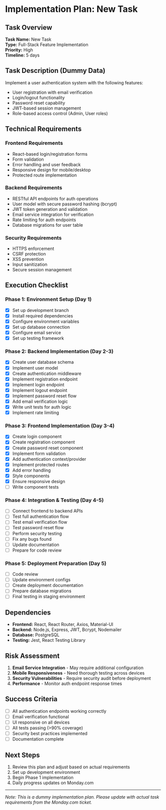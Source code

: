 # Implementation Plan: New Task

## Task Overview
**Task Name:** New Task  
**Type:** Full-Stack Feature Implementation  
**Priority:** High  
**Timeline:** 5 days  

## Task Description (Dummy Data)
Implement a user authentication system with the following features:
- User registration with email verification
- Login/logout functionality
- Password reset capability
- JWT-based session management
- Role-based access control (Admin, User roles)

## Technical Requirements

### Frontend Requirements
- React-based login/registration forms
- Form validation
- Error handling and user feedback
- Responsive design for mobile/desktop
- Protected route implementation

### Backend Requirements
- RESTful API endpoints for auth operations
- User model with secure password hashing (bcrypt)
- JWT token generation and validation
- Email service integration for verification
- Rate limiting for auth endpoints
- Database migrations for user table

### Security Requirements
- HTTPS enforcement
- CSRF protection
- XSS prevention
- Input sanitization
- Secure session management

## Execution Checklist

### Phase 1: Environment Setup (Day 1)
- [x] Set up development branch
- [x] Install required dependencies
- [x] Configure environment variables
- [x] Set up database connection
- [x] Configure email service
- [x] Set up testing framework

### Phase 2: Backend Implementation (Day 2-3)
- [x] Create user database schema
- [x] Implement user model
- [x] Create authentication middleware
- [x] Implement registration endpoint
- [x] Implement login endpoint
- [x] Implement logout endpoint
- [x] Implement password reset flow
- [x] Add email verification logic
- [x] Write unit tests for auth logic
- [x] Implement rate limiting

### Phase 3: Frontend Implementation (Day 3-4)
- [x] Create login component
- [x] Create registration component
- [x] Create password reset component
- [x] Implement form validation
- [x] Add authentication context/provider
- [x] Implement protected routes
- [x] Add error handling
- [x] Style components
- [x] Ensure responsive design
- [ ] Write component tests

### Phase 4: Integration & Testing (Day 4-5)
- [ ] Connect frontend to backend APIs
- [ ] Test full authentication flow
- [ ] Test email verification flow
- [ ] Test password reset flow
- [ ] Perform security testing
- [ ] Fix any bugs found
- [ ] Update documentation
- [ ] Prepare for code review

### Phase 5: Deployment Preparation (Day 5)
- [ ] Code review
- [ ] Update environment configs
- [ ] Create deployment documentation
- [ ] Prepare database migrations
- [ ] Final testing in staging environment

## Dependencies
- **Frontend:** React, React Router, Axios, Material-UI
- **Backend:** Node.js, Express, JWT, Bcrypt, Nodemailer
- **Database:** PostgreSQL
- **Testing:** Jest, React Testing Library

## Risk Assessment
1. **Email Service Integration** - May require additional configuration
2. **Mobile Responsiveness** - Need thorough testing across devices
3. **Security Vulnerabilities** - Require security audit before deployment
4. **Performance** - Monitor auth endpoint response times

## Success Criteria
- [ ] All authentication endpoints working correctly
- [ ] Email verification functional
- [ ] UI responsive on all devices
- [ ] All tests passing (>90% coverage)
- [ ] Security best practices implemented
- [ ] Documentation complete

## Next Steps
1. Review this plan and adjust based on actual requirements
2. Set up development environment
3. Begin Phase 1 implementation
4. Daily progress updates on Monday.com

---
*Note: This is a dummy implementation plan. Please update with actual task requirements from the Monday.com ticket.*